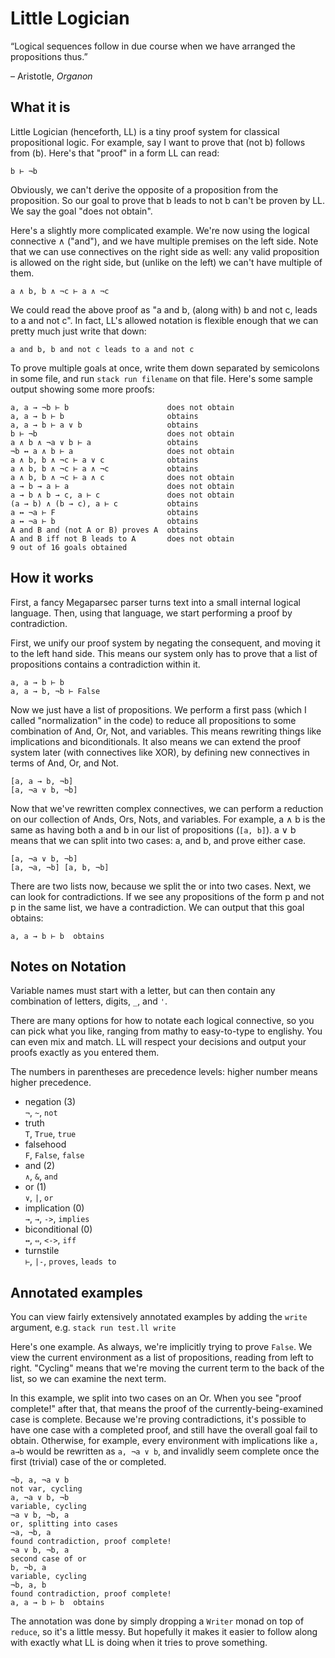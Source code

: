 # Little Logician

&ldquo;Logical sequences follow in due course when we have arranged
the propositions thus.&rdquo;

&ndash; Aristotle, _Organon_

## What it is

Little Logician (henceforth, LL) is a tiny proof system for classical propositional logic. For example, say I want to prove that (not b) follows from (b). Here's that "proof" in a form LL can read:

```
b ⊢ ¬b
```

Obviously, we can't derive the opposite of a proposition from the proposition. So our goal to prove that b leads to not b can't be proven by LL. We say the goal "does not obtain".

Here's a slightly more complicated example. We're now using the logical connective ∧ ("and"), and we have multiple premises on the left side. Note that we can use connectives on the right side as well: any valid proposition is allowed on the right side, but (unlike on the left) we can't have multiple of them.

```
a ∧ b, b ∧ ¬c ⊢ a ∧ ¬c
```

We could read the above proof as "a and b, (along with) b and not c, leads to a and not c".  In fact, LL's allowed notation is flexible enough that we can pretty much just write that down:

```
a and b, b and not c leads to a and not c
```

To prove multiple goals at once, write them down separated by semicolons in some file, and run `stack run filename` on that file. Here's some sample output showing some more proofs:

```
a, a → ¬b ⊢ b                      does not obtain
a, a → b ⊢ b                       obtains
a, a → b ⊢ a ∨ b                   obtains
b ⊢ ¬b                             does not obtain
a ∧ b ∧ ¬a ∨ b ⊢ a                 obtains
¬b ↔ a ∧ b ⊢ a                     does not obtain
a ∧ b, b ∧ ¬c ⊢ a ∨ c              obtains
a ∧ b, b ∧ ¬c ⊢ a ∧ ¬c             obtains
a ∧ b, b ∧ ¬c ⊢ a ∧ c              does not obtain
a → b → a ⊢ a                      does not obtain
a → b ∧ b → c, a ⊢ c               does not obtain
(a → b) ∧ (b → c), a ⊢ c           obtains
a ↔ ¬a ⊢ F                         obtains
a ↔ ¬a ⊢ b                         obtains
A and B and (not A or B) proves A  obtains
A and B iff not B leads to A       does not obtain
9 out of 16 goals obtained
```

## How it works

First, a fancy Megaparsec parser turns text into a small internal logical language. Then, using that language, we start performing a proof by contradiction.

First, we unify our proof system by negating the consequent, and moving it to the left hand side. This means our system only has to prove that a list of propositions contains a contradiction within it.

```
a, a → b ⊢ b
a, a → b, ¬b ⊢ False 
```

Now we just have a list of propositions. We perform a first pass (which I called "normalization" in the code) to reduce all propositions to some combination of And, Or, Not, and variables. This means rewriting things like implications and biconditionals. It also means we can extend the proof system later (with connectives like XOR), by defining new connectives in terms of And, Or, and Not.

```
[a, a → b, ¬b]
[a, ¬a ∨ b, ¬b]
```

Now that we've rewritten complex connectives, we can perform a reduction on our collection of Ands, Ors, Nots, and variables. For example, a ∧ b is the same as having both a and b in our list of propositions (`[a, b]`). a ∨ b means that we can split into two cases: a, and b, and prove either case.

```
[a, ¬a ∨ b, ¬b]
[a, ¬a, ¬b] [a, b, ¬b]
```

There are two lists now, because we split the or into two cases. Next, we can look for contradictions. If we see any propositions of the form p and not p in the same list, we have a contradiction.
We can output that this goal obtains:

```
a, a → b ⊢ b  obtains
```

## Notes on Notation

Variable names must start with a letter, but can then contain any combination of letters, digits, `_`, and `'`.

There are many options for how to notate each logical connective, so you can pick what you like, ranging from mathy to easy-to-type to englishy. You can even mix and match. LL will respect your decisions and output your proofs exactly as you entered them.

The numbers in parentheses are precedence levels: higher number means higher precedence.

- negation (3)<br>
  `¬`, `~`, `not`
- truth<br>
  `T`, `True`, `true`
- falsehood<br>
  `F`, `False`, `false`
- and (2)<br>
  `∧`, `&`, `and`
- or (1)<br>
  `∨`, `|`, `or`
- implication (0)<br>
  `→`, `→`, `->`, `implies`
- biconditional (0)<br>
  `↔`, `⇔`, `<->`, `iff`
- turnstile<br>
  `⊢`, `|-`, `proves`, `leads to`

## Annotated examples

You can view fairly extensively annotated examples by adding the `write` argument, e.g. `stack run test.ll write`

Here's one example. As always, we're implicitly trying to prove `False`. We view the current environment as a list of propositions, reading from left to right. "Cycling" means that we're moving the current term to the back of the list, so we can examine the next term.

In this example, we split into two cases on an Or. When you see "proof complete!" after that, that means the proof of the currently-being-examined case is complete. Because we're proving contradictions, it's possible to have one case with a completed proof, and still have the overall goal fail to obtain. Otherwise, for example, every environment with implications like `a, a→b` would be rewritten as `a, ¬a ∨ b`, and invalidly seem complete once the first (trivial) case of the or completed.

```
¬b, a, ¬a ∨ b
not var, cycling
a, ¬a ∨ b, ¬b
variable, cycling
¬a ∨ b, ¬b, a
or, splitting into cases
¬a, ¬b, a
found contradiction, proof complete!
¬a ∨ b, ¬b, a
second case of or
b, ¬b, a
variable, cycling
¬b, a, b
found contradiction, proof complete!
a, a → b ⊢ b  obtains
```

The annotation was done by simply dropping a `Writer` monad on top of `reduce`, so it's a little messy. But hopefully it makes it easier to follow along with exactly what LL is doing when it tries to prove something.
